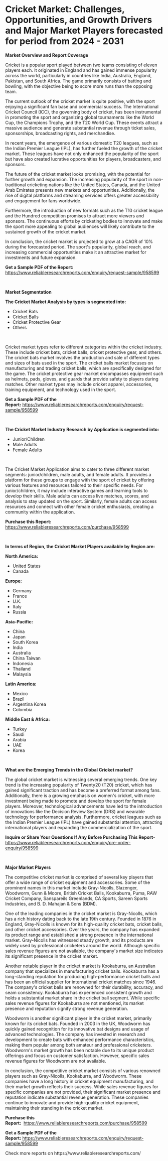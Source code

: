 <p><h1>Cricket Market: Challenges, Opportunities, and Growth Drivers and Major Market Players forecasted for period from 2024 - 2031</h1></p><p><strong>Market Overview and Report Coverage</strong></p>
<p><p>Cricket is a popular sport played between two teams consisting of eleven players each. It originated in England and has gained immense popularity across the world, particularly in countries like India, Australia, England, Pakistan, and South Africa. The game primarily consists of batting and bowling, with the objective being to score more runs than the opposing team.</p><p>The current outlook of the cricket market is quite positive, with the sport enjoying a significant fan base and commercial success. The International Cricket Council (ICC), the governing body of cricket, has been instrumental in promoting the sport and organizing global tournaments like the World Cup, the Champions Trophy, and the T20 World Cup. These events attract a massive audience and generate substantial revenue through ticket sales, sponsorships, broadcasting rights, and merchandise.</p><p>In recent years, the emergence of various domestic T20 leagues, such as the Indian Premier League (IPL), has further fueled the growth of the cricket market. These leagues have not only enhanced the popularity of the sport but have also created lucrative opportunities for players, broadcasters, and sponsors.</p><p>The future of the cricket market looks promising, with the potential for further growth and expansion. The increasing popularity of the sport in non-traditional cricketing nations like the United States, Canada, and the United Arab Emirates presents new markets and opportunities. Additionally, the rise of digital platforms and streaming services offers greater accessibility and engagement for fans worldwide.</p><p>Furthermore, the introduction of new formats such as the T10 cricket league and the Hundred competition promises to attract more viewers and sponsors. The continuous efforts by cricketing bodies to innovate and make the sport more appealing to global audiences will likely contribute to the sustained growth of the cricket market.</p><p>In conclusion, the cricket market is projected to grow at a CAGR of 10% during the forecasted period. The sport's popularity, global reach, and increasing commercial opportunities make it an attractive market for investments and future expansion.</p></p>
<p><strong>Get a Sample PDF of the Report:</strong> <a href="https://www.reliableresearchreports.com/enquiry/request-sample/958599">https://www.reliableresearchreports.com/enquiry/request-sample/958599</a></p>
<p>&nbsp;</p>
<p><strong>Market Segmentation</strong></p>
<p><strong>The Cricket Market Analysis by types is segmented into:</strong></p>
<p><ul><li>Cricket Bats</li><li>Cricket Balls</li><li>Cricket Protective Gear</li><li>Others</li></ul></p>
<p>&nbsp;</p>
<p><p>Cricket market types refer to different categories within the cricket industry. These include cricket bats, cricket balls, cricket protective gear, and others. The cricket bats market involves the production and sale of different types and sizes of bats used in the sport. The cricket balls market focuses on manufacturing and trading cricket balls, which are specifically designed for the game. The cricket protective gear market encompasses equipment such as helmets, pads, gloves, and guards that provide safety to players during matches. Other market types may include cricket apparel, accessories, training equipment, and technology used in the sport.</p></p>
<p><strong>Get a Sample PDF of the Report:</strong>&nbsp;<a href="https://www.reliableresearchreports.com/enquiry/request-sample/958599">https://www.reliableresearchreports.com/enquiry/request-sample/958599</a></p>
<p>&nbsp;</p>
<p><strong>The Cricket Market Industry Research by Application is segmented into:</strong></p>
<p><ul><li>Junior/Children</li><li>Male Adults</li><li>Female Adults</li></ul></p>
<p>&nbsp;</p>
<p><p>The Cricket Market Application aims to cater to three different market segments: junior/children, male adults, and female adults. It provides a platform for these groups to engage with the sport of cricket by offering various features and resources tailored to their specific needs. For junior/children, it may include interactive games and learning tools to develop their skills. Male adults can access live matches, scores, and analysis to stay updated on the sport. Similarly, female adults can access resources and connect with other female cricket enthusiasts, creating a community within the application.</p></p>
<p><strong>Purchase this Report:</strong>&nbsp; <a href="https://www.reliableresearchreports.com/purchase/958599">https://www.reliableresearchreports.com/purchase/958599</a></p>
<p>&nbsp;</p>
<p><strong>In terms of Region, the Cricket Market Players available by Region are:</strong></p>
<p>
    <p> <strong> North America: </strong>
        <ul>
            <li>United States</li>
            <li>Canada</li>
        </ul>
        </p> 
    <p> <strong> Europe: </strong>
        <ul>
            <li>Germany</li>
            <li>France</li>
            <li>U.K.</li>
            <li>Italy</li>
            <li>Russia</li>
        </ul>
        </p> 
    <p> <strong> Asia-Pacific: </strong>
        <ul>
            <li>China</li>
            <li>Japan</li>
            <li>South Korea</li>
            <li>India</li>
            <li>Australia</li>
            <li>China Taiwan</li>
            <li>Indonesia</li>
            <li>Thailand</li>
            <li>Malaysia</li>
        </ul>
        </p> 
    <p> <strong> Latin America: </strong>
        <ul>
            <li>Mexico</li>
            <li>Brazil</li>
            <li>Argentina Korea</li>
            <li>Colombia</li>
        </ul>
        </p> 
    <p> <strong> Middle East & Africa: </strong>
        <ul>
            <li>Turkey</li>
            <li>Saudi</li>
            <li>Arabia</li>
            <li>UAE</li>
            <li>Korea</li>
        </ul>
    </p>
    </p>
<p>&nbsp;</p>
<p><strong>What are the Emerging Trends in the Global Cricket market?</strong></p>
<p><p>The global cricket market is witnessing several emerging trends. One key trend is the increasing popularity of Twenty20 (T20) cricket, which has gained significant traction and has become a preferred format among fans. Additionally, there is a growing emphasis on women's cricket, with more investment being made to promote and develop the sport for female players. Moreover, technological advancements have led to the introduction of innovations like the Decision Review System (DRS) and wearable technology for performance analysis. Furthermore, cricket leagues such as the Indian Premier League (IPL) have gained substantial attention, attracting international players and expanding the commercialization of the sport.</p></p>
<p><strong>Inquire or Share Your Questions If Any Before Purchasing This Report</strong>- <a href="https://www.reliableresearchreports.com/enquiry/pre-order-enquiry/958599">https://www.reliableresearchreports.com/enquiry/pre-order-enquiry/958599</a></p>
<p>&nbsp;</p>
<p><strong>Major Market Players</strong></p>
<p><p>The competitive cricket market is comprised of several key players that offer a wide range of cricket equipment and accessories. Some of the prominent names in this market include Gray-Nicolls, Slazenger, Woodworm, Gunn & Moore, British Cricket Balls, Kookaburra, Puma, RAW Cricket Company, Sanspareils Greenlands, CA Sports, Sareen Sports Industries, and B. D. Mahajan & Sons (BDM).</p><p>One of the leading companies in the cricket market is Gray-Nicolls, which has a rich history dating back to the late 19th century. Founded in 1876 in England, Gray-Nicolls is known for its high-quality cricket bats, cricket balls, and other cricket accessories. Over the years, the company has expanded its product range and established a strong presence in the international market. Gray-Nicolls has witnessed steady growth, and its products are widely used by professional cricketers around the world. Although specific sales revenue figures are not available, the company's market size indicates its significant presence in the cricket market.</p><p>Another notable player in the cricket market is Kookaburra, an Australian company that specializes in manufacturing cricket balls. Kookaburra has a long-standing reputation for producing high-performance cricket balls and has been an official supplier for international cricket matches since 1946. The company's cricket balls are renowned for their durability, accuracy, and seam consistency. Kookaburra has experienced consistent growth and holds a substantial market share in the cricket ball segment. While specific sales revenue figures for Kookaburra are not mentioned, its market presence and reputation signify strong revenue generation.</p><p>Woodworm is another significant player in the cricket market, primarily known for its cricket bats. Founded in 2003 in the UK, Woodworm has quickly gained recognition for its innovative bat designs and usage of advanced technologies. The company has invested in research and development to create bats with enhanced performance characteristics, making them popular among both amateur and professional cricketers. Woodworm's market growth has been notable due to its unique product offerings and focus on customer satisfaction. However, specific sales revenue figures for Woodworm are not available.</p><p>In conclusion, the competitive cricket market consists of various renowned players such as Gray-Nicolls, Kookaburra, and Woodworm. These companies have a long history in cricket equipment manufacturing, and their market growth reflects their success. While sales revenue figures for specific companies are not provided, their significant market presence and reputation indicate substantial revenue generation. These companies continue to innovate and provide high-quality cricket equipment, maintaining their standing in the cricket market.</p></p>
<p><strong>Purchase this Report:</strong>&nbsp;&nbsp;<a href="https://www.reliableresearchreports.com/purchase/958599">https://www.reliableresearchreports.com/purchase/958599</a></p>
<p></p>
<p><strong>Get a Sample PDF of the Report:</strong>&nbsp;<a href="https://www.reliableresearchreports.com/enquiry/request-sample/958599">https://www.reliableresearchreports.com/enquiry/request-sample/958599</a></p>
<p>Check more reports on https://www.reliableresearchreports.com/</p>